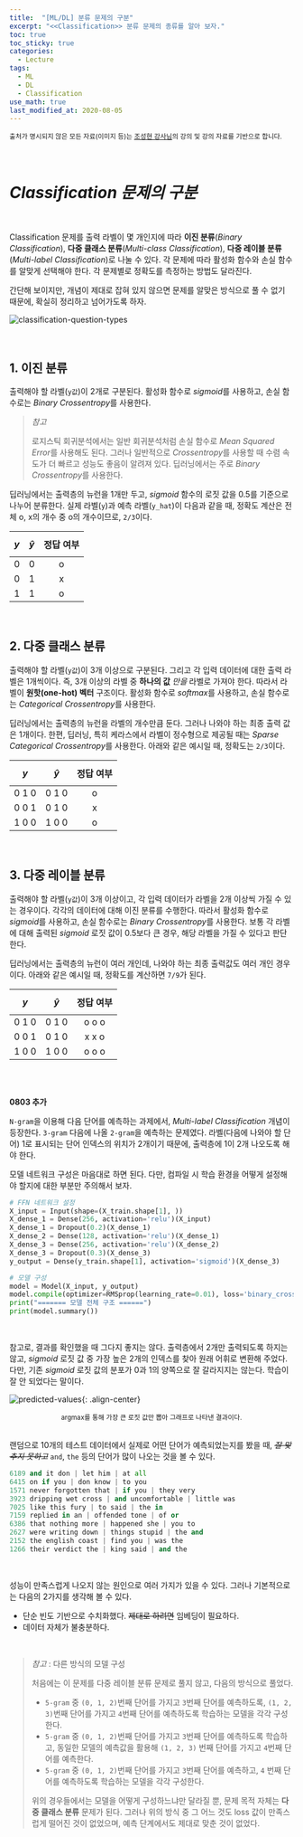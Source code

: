 ```yaml
---
title:  "[ML/DL] 분류 문제의 구분"
excerpt: "<<Classification>> 분류 문제의 종류를 알아 보자."
toc: true
toc_sticky: true
categories:
  - Lecture
tags:
  - ML
  - DL
  - Classification
use_math: true
last_modified_at: 2020-08-05
---
```




<sup>출처가 명시되지 않은 모든 자료(이미지 등)는 [조성현 강사님](https://blog.naver.com/chunjein)의 강의 및 강의 자료를 기반으로 합니다. </sup> 

<br>

# _Classification 문제의 구분_



<br>

 Classification 문제를 출력 라벨이 몇 개인지에 따라 **이진 분류**(*Binary Classification*), **다중 클래스 분류**(*Multi-class Classification*), **다중 레이블 분류**(*Multi-label Classification*)로 나눌 수 있다. 각 문제에 따라 활성화 함수와 손실 함수를 알맞게 선택해야 한다. 각 문제별로 정확도를 측정하는 방법도 달라진다. 

 간단해 보이지만, 개념이 제대로 잡혀 있지 않으면 문제를 알맞은 방식으로 풀 수 없기 때문에, 확실히 정리하고 넘어가도록 하자.

![classification-question-types]({{site.url}}/assets/images/classification-types.png)

<br>

## 1. 이진 분류

 출력해야 할 라벨(`y값`)이 2개로 구분된다. 활성화 함수로 *sigmoid*를 사용하고, 손실 함수로는 *Binary Crossentropy*를 사용한다. 



> *참고*
>
>  로지스틱 회귀분석에서는 일반 회귀분석처럼 손실 함수로 *Mean Squared Error*를 사용해도 된다. 그러나 일반적으로 *Crossentropy*를 사용할 때 수렴 속도가 더 빠르고 성능도 좋음이 알려져 있다. 딥러닝에서는 주로 *Binary Crossentropy*를 사용한다. 



 딥러닝에서는 출력층의 뉴런을 1개만 두고, *sigmoid* 함수의 로짓 값을 0.5를 기준으로 나누어 분류한다. 실제 라벨(`y`)과 예측 라벨(`y_hat`)이 다음과 같을 때, 정확도 계산은 전체 o, x의 개수 중 o의 개수이므로, `2/3`이다.

| $$y$$ | $$\hat {y}$$ | 정답 여부 |
| :---: | :----------: | :-------: |
|   0   |      0       |     o     |
|   0   |      1       |     x     |
|   1   |      1       |     o     |

<br>

## 2. 다중 클래스 분류

 

 출력해야 할 라벨(`y값`)이 3개 이상으로 구분된다. 그리고 각 입력 데이터에 대한 출력 라벨은 1개씩이다. 즉, 3개 이상의 라벨 중 **하나의 값** *만을*  라벨로 가져야 한다. 따라서 라벨이 **원핫(one-hot) 벡터** 구조이다. 활성화 함수로 *softmax*를 사용하고, 손실 함수로는 *Categorical Crossentropy*를 사용한다. 

  딥러닝에서는 출력층의 뉴런을 라벨의 개수만큼 둔다. 그러나 나와야 하는 최종 출력 값은 1개이다. 한편, 딥러닝, 특히 케라스에서 라벨이 정수형으로 제공될 때는 *Sparse Categorical Crossentropy*를 사용한다. 아래와 같은 예시일 때, 정확도는 `2/3`이다.

| $$y$$ | $$\hat {y}$$ | 정답 여부 |
| :---: | :----------: | :-------: |
| 0 1 0 |    0 1 0     |     o     |
| 0 0 1 |    0 1 0     |     x     |
| 1 0 0 |    1 0 0     |     o     |

<br>

## 3. 다중 레이블 분류



 출력해야 할 라벨(`y값`)이 3개 이상이고, 각 입력 데이터가 라벨을 2개 이상씩 가질 수 있는 경우이다. 각각의 데이터에 대해 이진 분류를 수행한다. 따라서 활성화 함수로 *sigmoid*를 사용하고, 손실 함수로는 *Binary Crossentropy*를 사용한다. 보통 각 라벨에 대해 출력된 *sigmoid* 로짓 값이 0.5보다 큰 경우, 해당 라벨을 가질 수 있다고 판단한다.

 딥러닝에서는 출력층의 뉴런이 여러 개인데, 나와야 하는 최종 출력값도 여러 개인 경우이다. 아래와 같은 예시일 때, 정확도를 계산하면 `7/9`가 된다.

| $$y$$ | $$\hat {y}$$ | 정답 여부 |
| :---: | :----------: | :-------: |
| 0 1 0 |    0 1 0     |   o o o   |
| 0 0 1 |    0 1 0     |   x x o   |
| 1 0 0 |    1 0 0     |   o o o   |

<br>

<br>

**0803 추가**

 `N-gram`을 이용해 다음 단어를 예측하는 과제에서, *Multi-label Classification* 개념이 등장한다. `3-gram` 다음에 나올 `2-gram`을 예측하는 문제였다. 라벨(다음에 나와야 할 단어) 1로 표시되는 단어 인덱스의 위치가 2개이기 때문에, 출력층에 1이 2개 나오도록 해야 한다. 

 모델 네트워크 구성은 마음대로 하면 된다. 다만, 컴파일 시 학습 환경을 어떻게 설정해야 할지에 대한 부분만 주의해서 보자.

```python
# FFN 네트워크 설정
X_input = Input(shape=(X_train.shape[1], ))
X_dense_1 = Dense(256, activation='relu')(X_input)
X_dense_1 = Dropout(0.2)(X_dense_1)
X_dense_2 = Dense(128, activation='relu')(X_dense_1)
X_dense_3 = Dense(256, activation='relu')(X_dense_2)
X_dense_3 = Dropout(0.3)(X_dense_3)
y_output = Dense(y_train.shape[1], activation='sigmoid')(X_dense_3)

# 모델 구성
model = Model(X_input, y_output)
model.compile(optimizer=RMSprop(learning_rate=0.01), loss='binary_crossentropy')
print("======= 모델 전체 구조 ======")
print(model.summary())
```

<br>

 참고로, 결과를 확인했을 때 그다지 좋지는 않다. 출력층에서 2개만 출력되도록 하지는 않고, *sigmoid* 로짓 값 중 가장 높은 2개의 인덱스를 찾아 원래 어휘로 변환해 주었다. 다만, 기존 *sigmoid* 로짓 값의 분포가 0과 1의 양쪽으로 잘 갈라지지는 않는다. 학습이 잘 안 되었다는 말이다.

![predicted-values]({{site.url}}/assets/images/alice-predict.png){: .align-center} 

<center><sup>argmax를 통해 가장 큰 로짓 값만 뽑아 그래프로 나타낸 결과이다.</sup></center>

<br>

 랜덤으로 10개의 테스트 데이터에서 실제로 어떤 단어가 예측되었는지를 봤을 때, *~~잘 맞추지 못하고~~* `and`, `the` 등의 단어가 많이 나오는 것을 볼 수 있다.

```python
6189 and it don | let him | at all
6415 on if you | don know | to you
1571 never forgotten that | if you | they very
3923 dripping wet cross | and uncomfortable | little was
7025 like this fury | to said | the in
7159 replied in an | offended tone | of or
6386 that nothing more | happened she | you to
2627 were writing down | things stupid | the and
2152 the english coast | find you | was the
1266 their verdict the | king said | and the
```

<br>

  성능이 만족스럽게 나오지 않는 원인으로 여러 가지가 있을 수 있다. 그러나 기본적으로는 다음의 2가지를 생각해 볼 수 있다.

* 단순 빈도 기반으로 수치화했다. ~~제대로 하려면~~ 임베딩이 필요하다.
* 데이터 자체가 불충분하다.

<br>

> *참고* : 다른 방식의 모델 구성
>
> 
>
>  처음에는 이 문제를 다중 레이블 분류 문제로 풀지 않고, 다음의 방식으로 풀었다. 
>
> *  `5-gram` 중 `(0, 1, 2)`번째 단어를 가지고 `3`번째 단어를 예측하도록,  `(1, 2, 3)`번째 단어를 가지고 `4`번째 단어를 예측하도록 학습하는 모델을 각각 구성한다.
> *  `5-gram` 중 `(0, 1, 2)`번째 단어를 가지고 `3`번째 단어를 예측하도록 학습하고, 동일한 모델의 예측값을 활용해 `(1, 2, 3)` 번째 단어를 가지고 `4`번째 단어를 예측한다.
> *  `5-gram` 중 `(0, 1, 2)`번째 단어를 가지고 `3`번째 단어를 예측하고,  `4` 번째 단어를 예측하도록 학습하는 모델을 각각 구성한다.
>
> 
>
>  위의 경우들에서는 모델을 어떻게 구성하느냐만 달라질 뿐, 문제 목적 자체는 **다중 클래스 분류** 문제가 된다. 그러나 위의 방식 중 그 어느 것도 loss 값이 만족스럽게 떨어진 것이 없었으며, 예측 단계에서도 제대로 맞춘 것이 없었다.